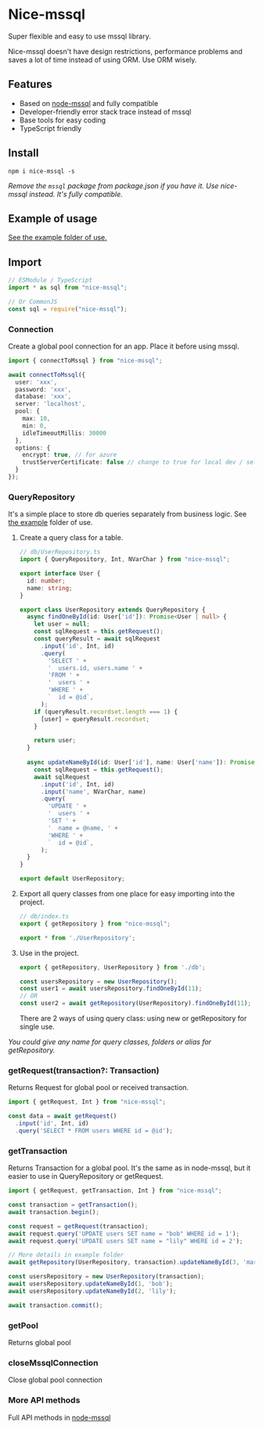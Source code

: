 # Nice-mssql

Super flexible and easy to use mssql library.

Nice-mssql doesn't have design restrictions, performance problems and saves a lot of time instead of using ORM. Use ORM wisely.

## Features

- Based on [node-mssql](https://www.npmjs.com/package/mssql) and fully compatible
- Developer-friendly error stack trace instead of mssql
- Base tools for easy coding
- TypeScript friendly

## Install

```shell
npm i nice-mssql -s
```

*Remove the `mssql` package from package.json if you have it. Use nice-mssql instead. It's fully compatible.*

## Example of usage

[See the example folder of use.](https://github.com/kostyukdg/nice-mssql/tree/main/example)

## Import

```ts
// ESModule / TypeScript
import * as sql from "nice-mssql";

// Or CommonJS
const sql = require("nice-mssql");
```

### Connection

Create a global pool connection for an app. Place it before using mssql.

```ts
import { connectToMssql } from "nice-mssql";

await connectToMssql({
  user: 'xxx',
  password: 'xxx',
  database: 'xxx',
  server: 'localhost',
  pool: {
    max: 10,
    min: 0,
    idleTimeoutMillis: 30000
  },
  options: {
    encrypt: true, // for azure
    trustServerCertificate: false // change to true for local dev / self-signed certs
  }
});
```

### QueryRepository

It's a simple place to store db queries separately from business logic. See [the example](https://github.com/kostyukdg/nice-mssql/tree/main/example) folder of use.

1. Create a query class for a table.
    ```ts
    // db/UserRepository.ts
    import { QueryRepository, Int, NVarChar } from "nice-mssql";
    
    export interface User {
      id: number;
      name: string;
    }
    
    export class UserRepository extends QueryRepository {
      async findOneById(id: User['id']): Promise<User | null> {
        let user = null;
        const sqlRequest = this.getRequest();
        const queryResult = await sqlRequest
          .input('id', Int, id)
          .query(
            'SELECT ' +
            '  users.id, users.name ' +
            'FROM ' +
            '  users ' +
            'WHERE ' +
            `  id = @id`,
          );
        if (queryResult.recordset.length === 1) {
          [user] = queryResult.recordset;
        }
    
        return user;
      }
      
      async updateNameById(id: User['id'], name: User['name']): Promise<void> {
        const sqlRequest = this.getRequest();
        await sqlRequest
          .input('id', Int, id)
          .input('name', NVarChar, name)
          .query(
            'UPDATE ' +
            '  users ' +
            'SET ' +
            '  name = @name, ' +
            'WHERE ' +
            `  id = @id`,
          );
      }
    }
    
    export default UserRepository;
    ```
2. Export all query classes from one place for easy importing into the project.
    ```ts
    // db/index.ts
    export { getRepository } from "nice-mssql";
    
    export * from './UserRepository';
    ```
3. Use in the project.
    ```ts
    export { getRepository, UserRepository } from './db';
    
    const usersRepository = new UserRepository();
    const user1 = await usersRepository.findOneById(11);
    // OR
    const user2 = await getRepository(UserRepository).findOneById(11);
    ```
    There are 2 ways of using query class: using new or getRepository for single use.

*You could give any name for query classes, folders or alias for getRepository.*

### getRequest(transaction?: Transaction)

Returns Request for global pool or received transaction.

```ts
import { getRequest, Int } from "nice-mssql";

const data = await getRequest()
  .input('id', Int, id)
  .query('SELECT * FROM users WHERE id = @id');
```

### getTransaction

Returns Transaction for a global pool. It's the same as in node-mssql, but it easier to use in QueryRepository or getRequest.

```ts
import { getRequest, getTransaction, Int } from "nice-mssql";

const transaction = getTransaction();
await transaction.begin();

const request = getRequest(transaction);
await request.query('UPDATE users SET name = "bob" WHERE id = 1');
await request.query('UPDATE users SET name = "lily" WHERE id = 2');

// More details in example folder
await getRepository(UserRepository, transaction).updateNameById(3, 'mark');

const usersRepository = new UserRepository(transaction);
await usersRepository.updateNameById(1, 'bob');
await usersRepository.updateNameById(2, 'lily');

await transaction.commit();
```

### getPool

Returns global pool

### closeMssqlConnection

Close global pool connection

### More API methods

Full API methods in [node-mssql](https://www.npmjs.com/package/mssql)